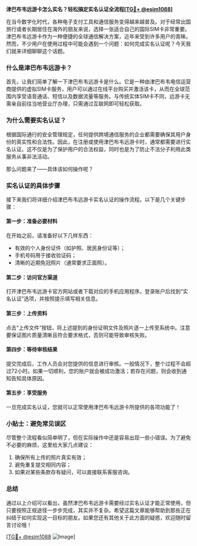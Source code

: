 **津巴布韦远游卡怎么实名？轻松搞定实名认证全流程[[TG💪+ @esim1088](https://t.me/s/esim1088)]**

在当今数字化时代，各种电子支付工具和通信服务变得越来越普及。对于经常出国旅行或者长期居住在海外的朋友来说，选择一张适合自己的国际SIM卡非常重要。津巴布韦远游卡作为一种便捷的全球通信解决方案，近年来受到许多用户的青睐。然而，不少用户在使用过程中可能会遇到一个问题：如何完成实名认证呢？今天我们就来详细聊聊这个话题。

### 什么是津巴布韦远游卡？

首先，让我们简单了解一下津巴布韦远游卡是什么。它是一种由津巴布韦电信运营商提供的虚拟SIM卡服务，用户可以通过在线平台购买并激活该卡，从而在全球范围内享受语音通话、短信以及数据流量等服务。与传统实体SIM卡不同，远游卡无需亲自前往当地营业厅办理，只需通过互联网即可轻松获取。

### 为什么需要实名认证？

根据国际通行的安全管理规定，任何提供跨境通信服务的企业都需要确保其用户身份的真实性和合法性。因此，在注册或使用津巴布韦远游卡时，通常都需要进行实名认证。这不仅是为了保护用户的合法权益，同时也是为了防止不法分子利用此类服务从事非法活动。

那么问题来了——具体该如何操作呢？

### 实名认证的具体步骤

接下来我们将详细介绍津巴布韦远游卡实名认证的操作流程。以下是几个关键步骤：

#### 第一步：准备必要材料
在开始之前，请准备好以下几样东西：
- 有效的个人身份证件（如护照、居民身份证等）；
- 手机号码用于接收验证码；
- 清晰的近期免冠照片（通常要求正面照）。

#### 第二步：访问官方渠道
打开津巴布韦远游卡官方网站或者下载对应的手机应用程序。登录账户后找到“实名认证”选项，并按照提示填写相关信息。

#### 第三步：上传资料
点击“上传文件”按钮，将上述提到的身份证明文件及照片逐一上传至系统中。注意要保证图片质量清晰且符合要求格式，否则可能导致审核失败。

#### 第四步：等待审核结果
提交完成后，工作人员会对您提供的信息进行审核。一般情况下，整个过程不会超过72小时。如果一切顺利，您的账户就会被成功激活；若存在问题，则会收到通知告知具体原因。

#### 第五步：享受服务
一旦完成实名认证，您就可以正常使用津巴布韦远游卡所提供的各项功能了！

### 小贴士：避免常见误区

尽管整个流程看似简单明了，但在实际操作中还是容易出现一些小错误。为了避免不必要的麻烦，这里给大家几点建议：
1. 确保所有上传的照片真实有效；
2. 避免重复提交相同内容；
3. 如果对某些条款存有疑问，可以直接联系客服咨询。

### 总结

通过以上介绍可以看出，虽然津巴布韦远游卡需要经过实名认证才能正常使用，但只要按照正规途径一步步完成，其实并不复杂。希望这篇文章能够帮助到那些正在纠结于如何实现这一目标的朋友。如果您还有其他关于此方面的疑惑，欢迎随时留言讨论哦！

[[TG💪+ @esim1088](https://t.me/s/esim1088) ![Image](https://i.postimg.cc/4NQfJmqS/Snipaste-2025-05-13-00-14-12.png)]